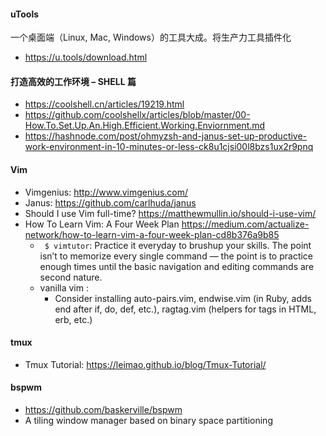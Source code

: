 #### uTools
一个桌面端（Linux, Mac, Windows）的工具大成。将生产力工具插件化
 - https://u.tools/download.html

#### 打造高效的工作环境 – SHELL 篇
 - https://coolshell.cn/articles/19219.html
 - https://github.com/coolshellx/articles/blob/master/00-How.To.Set.Up.An.High.Efficient.Working.Enviornment.md
 - https://hashnode.com/post/ohmyzsh-and-janus-set-up-productive-work-environment-in-10-minutes-or-less-ck8u1cjsi00l8bzs1ux2r9pnq

#### Vim
 - Vimgenius: http://www.vimgenius.com/
 - Janus: https://github.com/carlhuda/janus
 - Should I use Vim full-time? https://matthewmullin.io/should-i-use-vim/
 - How To Learn Vim: A Four Week Plan
 https://medium.com/actualize-network/how-to-learn-vim-a-four-week-plan-cd8b376a9b85
    - ` $ vimtutor`: Practice it everyday to brushup your skills. The point isn’t to memorize every single command — the point is to practice enough times until the basic navigation and editing commands are second nature.
    - vanilla vim : 
        - Consider installing auto-pairs.vim, endwise.vim (in Ruby, adds end after if, do, def, etc.), ragtag.vim (helpers for tags in HTML, erb, etc.)

#### tmux
 - Tmux Tutorial: https://leimao.github.io/blog/Tmux-Tutorial/

#### bspwm
 - https://github.com/baskerville/bspwm
 - A tiling window manager based on binary space partitioning

